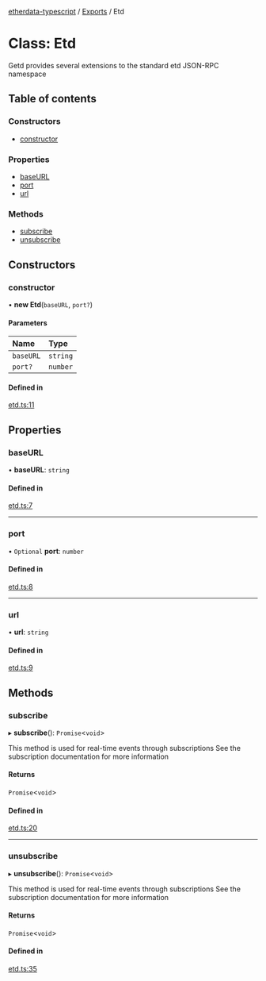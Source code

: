 [etherdata-typescript](../README.md) / [Exports](../modules.md) / Etd

# Class: Etd

Getd provides several extensions to the standard etd JSON-RPC namespace

## Table of contents

### Constructors

- [constructor](Etd.md#constructor)

### Properties

- [baseURL](Etd.md#baseurl)
- [port](Etd.md#port)
- [url](Etd.md#url)

### Methods

- [subscribe](Etd.md#subscribe)
- [unsubscribe](Etd.md#unsubscribe)

## Constructors

### constructor

• **new Etd**(`baseURL`, `port?`)

#### Parameters

| Name | Type |
| :------ | :------ |
| `baseURL` | `string` |
| `port?` | `number` |

#### Defined in

[etd.ts:11](https://github.com/etherdata-blockchain/etherdata-sdk/blob/904fd0a/sdk-dist/typescript/lib/etd.ts#L11)

## Properties

### baseURL

• **baseURL**: `string`

#### Defined in

[etd.ts:7](https://github.com/etherdata-blockchain/etherdata-sdk/blob/904fd0a/sdk-dist/typescript/lib/etd.ts#L7)

___

### port

• `Optional` **port**: `number`

#### Defined in

[etd.ts:8](https://github.com/etherdata-blockchain/etherdata-sdk/blob/904fd0a/sdk-dist/typescript/lib/etd.ts#L8)

___

### url

• **url**: `string`

#### Defined in

[etd.ts:9](https://github.com/etherdata-blockchain/etherdata-sdk/blob/904fd0a/sdk-dist/typescript/lib/etd.ts#L9)

## Methods

### subscribe

▸ **subscribe**(): `Promise`<`void`\>

This method is used for real-time events through subscriptions
 See the subscription documentation for more information

#### Returns

`Promise`<`void`\>

#### Defined in

[etd.ts:20](https://github.com/etherdata-blockchain/etherdata-sdk/blob/904fd0a/sdk-dist/typescript/lib/etd.ts#L20)

___

### unsubscribe

▸ **unsubscribe**(): `Promise`<`void`\>

This method is used for real-time events through subscriptions
 See the subscription documentation for more information

#### Returns

`Promise`<`void`\>

#### Defined in

[etd.ts:35](https://github.com/etherdata-blockchain/etherdata-sdk/blob/904fd0a/sdk-dist/typescript/lib/etd.ts#L35)
